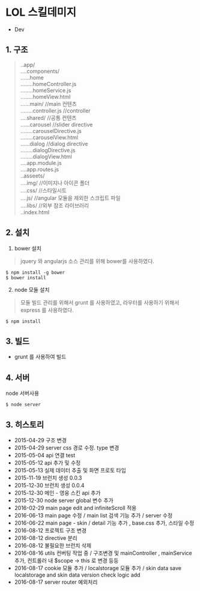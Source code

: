 # LOL 스킬데미지  
- Dev  

## 1. 구조  
> ..app/  
> ....components/  
> ......home  
> ........homeController.js  
> ........homeService.js  
> ........homeView.html    
> ......main/ //main 컨텐츠  
> ........controller.js //controller  
> ....shared/ //공통 컨텐츠  
> ......carousel //slider directive  
> ........carouselDirective.js  
> ........carouselView.html  
> ......dialog //dialog directive  
> ........dialogDirective.js  
> ........dialogView.html  
> ....app.module.js  
> ....app.routes.js  
> ..asseets/  
> ....img/ //이미지나 아이콘 폴더  
> ....css/ //스타일시트  
> ....js/ //angular 모듈을 제외한 스크립트 파일  
> ....libs/ //외부 참조 라이브러리  
> ..index.html  

## 2. 설치  
1) bower 설치  
> jquery 와 angularjs 소스 관리를 위해 bower를 사용하였다.  

```  
$ npm install -g bower  
$ bower install  
```  

2) node 모둘 설치  
> 모듈 빌드 관리를 위해서 grunt 를 사용하였고, 라우터를 사용하기 위해서 express 를 사용하였다.  

```  
$ npm install  
```

## 3. 빌드  
  * grunt 를 사용하여 빌드  

## 4. 서버  
node 서버사용  

```  
$ node server
```  

## 3. 히스토리  
  * 2015-04-29 구조 변경  
  * 2015-04-29 server css 경로 수정. type 변경  
  * 2015-05-04 api 연결 test  
  * 2015-05-12 api  추가 및 수정
  * 2015-05-13 실제 데이터 추출 및 화면 프로토 타입  
  * 2015-11-19 브런치 생성 0.0.3  
  * 2015-12-30 브런치 생성 0.0.4  
  * 2015-12-30 메인 - 영웅 스킨 api 추가  
  * 2015-12-30 node server global 변수 추가  
  * 2016-02-29 main page edit and infiniteScroll 적용  
  * 2016-06-13 main page 수정 / main list 검색 기능 추가 / server 수정  
  * 2016-06-22 main page - skin / detail 기능 추가  , base.css 추가, 스타일 수정  
  * 2016-08-12 프로젝트 구조 변경  
  * 2016-08-12 directive 분리  
  * 2016-08-12 불필요한 브런치 삭제  
  * 2016-08-16 utils 컨버팅 작업 중 / 구조변경 및 mainController , mainService 추가, 컨트롤러 내 $scope -> this 로 변경 등등  
  * 2016-08-17 cookie 모듈 추가 / localstorage 모듈 추가 / skin data save localstorage and skin data version check logic add  
  * 2016-08-17 server router 예외처리  
